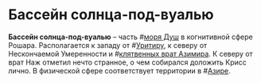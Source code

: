 # Бассейн солнца-под-вуалью

**Бассейн солнца-под-вуалью** – часть #[моря Душ](locations/sea-of-souls) в когнитивной сфере Рошара. Располагается к западу от #[Уритиру](locations/urithiru), к северу от Нескончаемой Умеренности и #[клятвенных врат Азимира](locations/azimir-oathgate). К северу от врат Наж отметил нечто странное, о чем собирался доложить Крисс лично. В физической сфере соответствует территории в #[Азире](locations/azir).

